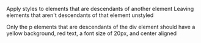 Apply styles to elements that are descendants of another element
Leaving elements that aren't descendants of that element unstyled

Only the p elements that are descendants of the div element should have a yellow background, red text, a font size of 20px, and center aligned